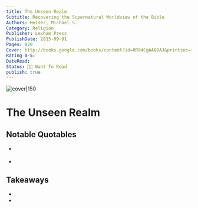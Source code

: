 ```yaml
---
title: The Unseen Realm
Subtitle: Recovering the Supernatural Worldview of the Bible
Authors: Heiser, Michael S.
Category: Religion
Publisher: Lexham Press
PublishDate: 2015-09-01
Pages: 820
Cover: http://books.google.com/books/content?id=0R94CgAAQBAJ&printsec=frontcover&img=1&zoom=1&edge=curl&source=gbs_api
Rating 0-5: 
DateRead: 
Status: 🙏🏼 Want To Read
publish: true
---
```


![cover|150](http://books.google.com/books/content?id=0R94CgAAQBAJ&printsec=frontcover&img=1&zoom=1&edge=curl&source=gbs_api)

# The Unseen Realm


## Notable Quotables
- >
- >

## Takeaways
- 
-